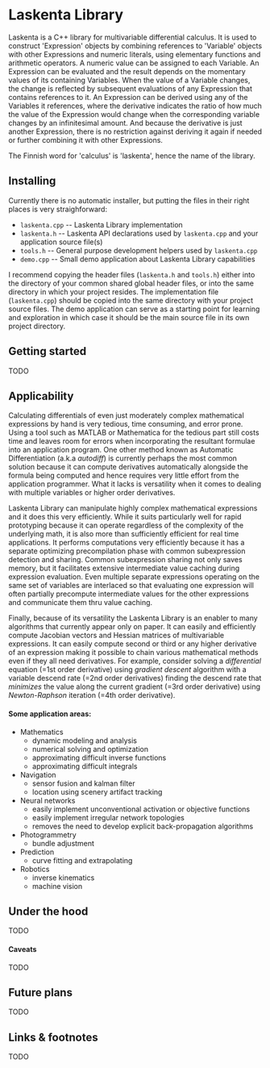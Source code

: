 # Laskenta Library

Laskenta is a C++ library for multivariable differential calculus.  It is used to construct 'Expression' objects by combining references to 'Variable' objects with other Expressions and numeric literals, using elementary functions and arithmetic operators.  A numeric value can be assigned to each Variable.  An Expression can be evaluated and the result depends on the momentary values of its containing Variables.  When the value of a Variable changes, the change is reflected by subsequent evaluations of any Expression that contains references to it.  An Expression can be derived using any of the Variables it references, where the derivative indicates the ratio of how much the value of the Expression would change when the corresponding variable changes by an infinitesimal amount.  And because the derivative is just another Expression, there is no restriction against deriving it again if needed or further combining it with other Expressions.

The Finnish word for 'calculus' is 'laskenta', hence the name of the library.

## Installing
Currently there is no automatic installer, but putting the files in their right places is very straighforward:

- `laskenta.cpp` -- Laskenta Library implementation
- `laskenta.h` -- Laskenta API declarations used by `laskenta.cpp` and your application source file(s)
- `tools.h` -- General purpose development helpers used by `laskenta.cpp`
- `demo.cpp` -- Small demo application about Laskenta Library capabilities

I recommend copying the header files (`laskenta.h` and `tools.h`) either into the directory of your common shared global header files, or into the same directory in which your project resides.  The implementation file (`laskenta.cpp`) should be copied into the same directory with your project source files.  The demo application can serve as a starting point for learning and exploration in which case it should be the main source file in its own project directory.

## Getting started
TODO

## Applicability
Calculating differentials of even just moderately complex mathematical expressions by hand is very tedious, time consuming, and error prone.  Using a tool such as MATLAB or Mathematica for the tedious part still costs time and leaves room for errors when incorporating the resultant formulae into an application program.  One other method known as Automatic Differentiation (a.k.a *autodiff*) is currently perhaps the most common solution because it can compute derivatives automatically alongside the formula being computed and hence requires very little effort from the application programmer.  What it lacks is versatility when it comes to dealing with multiple variables or higher order derivatives.

Laskenta Library can manipulate highly complex mathematical expressions and it does this very efficiently.  While it suits particularly well for rapid prototyping because it can operate regardless of the complexity of the underlying math, it is also more than sufficiently efficient for real time applications.  It performs computations very efficiently because it has a separate optimizing precompilation phase with common subexpression detection and sharing.  Common subexpression sharing not only saves memory, but it facilitates extensive intermediate value caching during expression evaluation.  Even multiple separate expressions operating on the same set of variables are interlaced so that evaluating one expression will often partially precompute intermediate values for the other expressions and communicate them thru value caching.

Finally, because of its versatility the Laskenta Library is an enabler to many algorithms that currently appear only on paper.  It can easily and efficiently compute Jacobian vectors and Hessian matrices of multivariable expressions.  It can easily compute second or third or any higher derivative of an expression making it possible to chain various mathematical methods even if they all need derivatives.  For example, consider solving a *differential* equation (=1st order derivative) using *gradient descent* algorithm with a variable descend rate (=2nd order derivatives) finding the descend rate that *minimizes* the value along the current gradient (=3rd order derivative) using *Newton-Raphson* iteration (=4th order derivative).

#### Some application areas:
* Mathematics
  * dynamic modeling and analysis
  * numerical solving and optimization
  * approximating difficult inverse functions
  * approximating difficult integrals
* Navigation
  * sensor fusion and kalman filter
  * location using scenery artifact tracking
* Neural networks
  * easily implement unconventional activation or objective functions
  * easily implement irregular network topologies
  * removes the need to develop explicit back-propagation algorithms
* Photogrammetry
  * bundle adjustment
* Prediction
  * curve fitting and extrapolating
* Robotics
  * inverse kinematics
  * machine vision

## Under the hood
TODO

#### Caveats
TODO

## Future plans
TODO

## Links & footnotes
TODO
